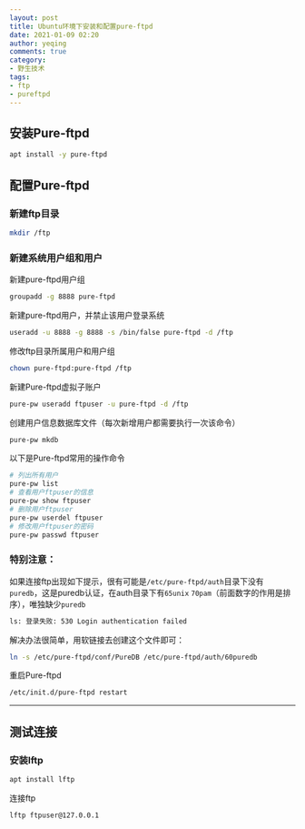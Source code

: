 ```yaml
---
layout: post
title: Ubuntu环境下安装和配置pure-ftpd
date: 2021-01-09 02:20
author: yeqing
comments: true
category:
- 野生技术
tags:
- ftp
- pureftpd
---
```


## 安装Pure-ftpd

```bash
apt install -y pure-ftpd
```

## 配置Pure-ftpd

### 新建ftp目录

```bash
mkdir /ftp
```

### 新建系统用户组和用户

新建pure-ftpd用户组

```bash
groupadd -g 8888 pure-ftpd
```

新建pure-ftpd用户，并禁止该用户登录系统

```bash
useradd -u 8888 -g 8888 -s /bin/false pure-ftpd -d /ftp
```

修改ftp目录所属用户和用户组

```bash
chown pure-ftpd:pure-ftpd /ftp
```

新建Pure-ftpd虚拟子账户

```bash
pure-pw useradd ftpuser -u pure-ftpd -d /ftp
```

创建用户信息数据库文件（每次新增用户都需要执行一次该命令）

```bash
pure-pw mkdb
```

以下是Pure-ftpd常用的操作命令

```bash
# 列出所有用户
pure-pw list
# 查看用户ftpuser的信息
pure-pw show ftpuser
# 删除用户ftpuser
pure-pw userdel ftpuser
# 修改用户ftpuser的密码
pure-pw passwd ftpuser
```

### 特别注意：

如果连接ftp出现如下提示，很有可能是`/etc/pure-ftpd/auth`目录下没有`puredb`，这是puredb认证，在auth目录下有`65unix` `70pam`（前面数字的作用是排序），唯独缺少`puredb`

```bash
ls: 登录失败: 530 Login authentication failed  
```

解决办法很简单，用软链接去创建这个文件即可：

```bash
ln -s /etc/pure-ftpd/conf/PureDB /etc/pure-ftpd/auth/60puredb
```

重启Pure-ftpd

```bash
/etc/init.d/pure-ftpd restart
```

------

## 测试连接

### 安装lftp

```bash
apt install lftp
```

连接ftp

```bash
lftp ftpuser@127.0.0.1
```


























